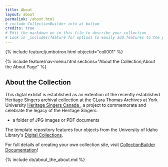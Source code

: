 ```yaml
---
title: About
layout: about
permalink: /about.html
# include CollectionBuilder info at bottom
credits: true
# Edit the markdown on in this file to describe your collection
# Look in _includes/feature for options to easily add features to the page
---
```


{% include feature/jumbotron.html objectid="coll001" %}

{% include feature/nav-menu.html sections="About the Collection;About the About Page" %}

## About the Collection

This digtal exhibit is established as an extention of the recently established Heritage Singers archival collection at the CLara Thomas Archives at York University [Heritage Singers Canada ](https://atom.library.yorku.ca/index.php/heritage-singers-canada-fonds-f0783), a project to commemorate and celebrate the legacy of the Heritage Singers: 


- a folder of JPG images or PDF documents

The template repository features four objects from the University of Idaho Library's [Digital Collections](https://www.lib.uidaho.edu/digital). 

For full details of creating your own collection site, visit [CollectionBuilder Documentation](https://collectionbuilder.github.io/cb-docs/)!

<!-- IMPORTANT!!! DELETE this comment and the include below when you are finished editing this page for your collection. The include below introduces about page features. They will show up on your collection's about page until you delete it.  -->
{% include cb/about_the_about.md %} 

